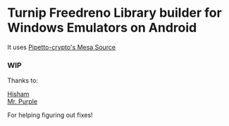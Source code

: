 # **Turnip Freedreno Library builder for Windows Emulators on Android**

It uses [Pipetto-crypto's Mesa Source](https://gitlab.freedesktop.org/Pipetto-crypto/mesa)

### WIP

Thanks to:

[Hisham](https://github.com/hisham2630)\
[Mr. Purple](https://github.com/MrPurple666)

For helping figuring out fixes!
